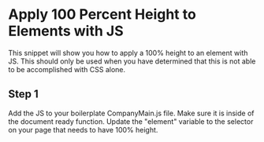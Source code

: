 Apply 100 Percent Height to Elements with JS
================================================
This snippet will show you how to apply a 100% height to an element with JS.  This should only be used when you have determined that this is not able to be accomplished with CSS alone.

Step 1
------
Add the JS to your boilerplate CompanyMain.js file. Make sure it is inside of the document ready function. Update the "element" variable to the selector on your page that needs to have 100% height.